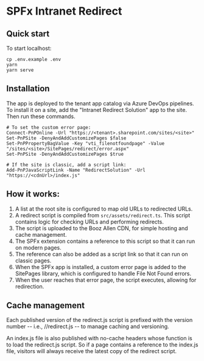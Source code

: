 # SPFx Intranet Redirect

## Quick start

To start localhost:
```shell
cp .env.example .env
yarn
yarn serve
```

## Installation

The app is deployed to the tenant app catalog via Azure DevOps pipelines. To install it on a site, add the "Intranet Redirect Solution" app to the site. Then run these commands.


```shell
# To set the custom error page:
Connect-PnPOnline -Url "https://<tenant>.sharepoint.com/sites/<site>"
Set-PnPSite -DenyAndAddCustomizePages $false
Set-PnPPropertyBagValue -Key "vti_filenotfoundpage" -Value "/sites/<site>/SitePages/redirect/error.aspx"
Set-PnPSite -DenyAndAddCustomizePages $true

# If the site is classic, add a script link:
Add-PnPJavaScriptLink -Name "RedirectSolution" -Url "https://<cdnUrl>/index.js"
```

## How it works:
1. A list at the root site is configured to map old URLs to redirected URLs.
1. A redirect script is compiled from `src/assets/redirect.ts`. This script contains logic for checking URLs and performing redirects.
1. The script is uploaded to the Booz Allen CDN, for simple hosting and cache management.
1. The SPFx extension contains a reference to this script so that it can run on modern pages.
1. The reference can also be added as a script link so that it can run on classic pages.
1. When the SPFx app is installed, a custom error page is added to the SitePages library, which is configured to handle File Not Found errors.
1. When the user reaches that error page, the script executes, allowing for redirection.

## Cache management

Each published version of the redirect.js script is prefixed with the version number -- i.e., <cdnUrl>/<version>/redirect.js -- to manage caching and versioning.

An index.js file is also published with no-cache headers whose function is to load the redirect.js script. So if a page contains a reference to the index.js file, visitors will always receive the latest copy of the redirect script.